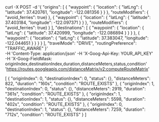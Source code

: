 curl -X POST -d '{
  "origins": [
    {
      "waypoint": {
        "location": {
          "latLng": {
            "latitude": 37.420761,
            "longitude": -122.081356
          }
        }
      },
      "routeModifiers": { "avoid_ferries": true}
    },
    {
      "waypoint": {
        "location": {
          "latLng": {
            "latitude": 37.403184,
            "longitude": -122.097371
          }
        }
      },
      "routeModifiers": { "avoid_ferries": true}
    }
  ],
  "destinations": [
    {
      "waypoint": {
        "location": {
          "latLng": {
            "latitude": 37.420999,
            "longitude": -122.086894
          }
        }
      }
    },
    {
      "waypoint": {
        "location": {
          "latLng": {
            "latitude": 37.383047,
            "longitude": -122.044651
          }
        }
      }
    }
  ],
  "travelMode": "DRIVE",
  "routingPreference": "TRAFFIC_AWARE"
}' \
-H 'Content-Type: application/json' -H 'X-Goog-Api-Key: YOUR_API_KEY' \
-H 'X-Goog-FieldMask: originIndex,destinationIndex,duration,distanceMeters,status,condition' \
'https://routes.googleapis.com/distanceMatrix/v2:computeRouteMatrix'

[
    {
        "originIndex": 0,
        "destinationIndex": 0,
        "status": {},
        "distanceMeters": 822,
        "duration": "160s",
        "condition": "ROUTE_EXISTS"
    },
    {
        "originIndex": 1,
        "destinationIndex": 0,
        "status": {},
        "distanceMeters": 2919,
        "duration": "361s",
        "condition": "ROUTE_EXISTS"
    },
    {
        "originIndex": 1,
        "destinationIndex": 1,
        "status": {},
        "distanceMeters": 5598,
        "duration": "402s",
        "condition": "ROUTE_EXISTS"
    },
    {
        "originIndex": 0,
        "destinationIndex": 1,
        "status": {},
        "distanceMeters": 7259,
        "duration": "712s",
        "condition": "ROUTE_EXISTS"
    }
]
